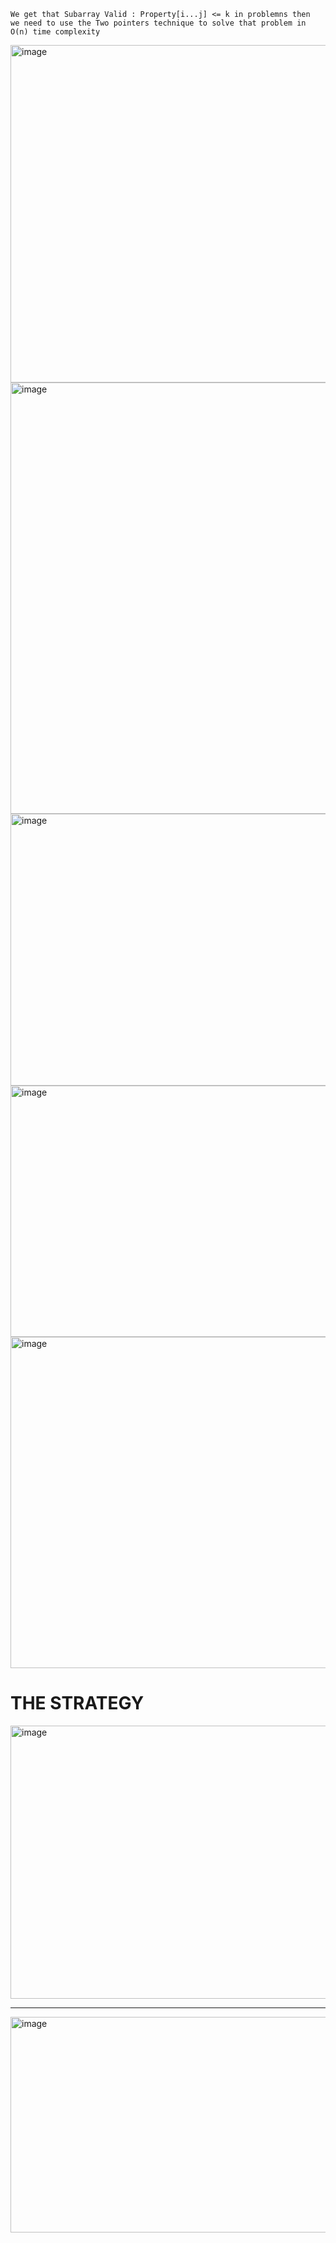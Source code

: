```
We get that Subarray Valid : Property[i...j] <= k in problemns then
we need to use the Two pointers technique to solve that problem in O(n) time complexity
```
 
<img width="1039" height="540" alt="image" src="https://github.com/user-attachments/assets/34481a05-2c62-4c41-94d6-cf367ef3ff79" />

<img width="916" height="690" alt="image" src="https://github.com/user-attachments/assets/af982b25-cd5a-4db9-87cc-94b322f667c9" />
<img width="896" height="435" alt="image" src="https://github.com/user-attachments/assets/2a27e5f1-d8ce-4350-8fb2-e23d53e7d63d" />
<img width="994" height="402" alt="image" src="https://github.com/user-attachments/assets/8b80ed65-ed62-4b7b-9860-318fa2877817" />
<img width="916" height="530" alt="image" src="https://github.com/user-attachments/assets/6cb6cdeb-997e-4444-9379-8e1e5ea00fa2" />


# THE STRATEGY
<img width="896" height="437" alt="image" src="https://github.com/user-attachments/assets/84ecc7a2-2c4b-46ed-a460-f0eccacdb453" />

---

<img width="920" height="345" alt="image" src="https://github.com/user-attachments/assets/84f68fcc-9f5d-43d6-b331-20080ccfbce6" />
